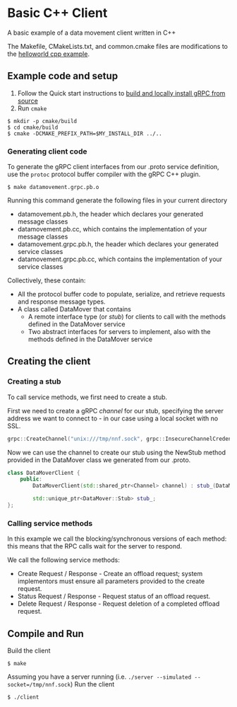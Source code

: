 # Basic C++ Client

A basic example of a data movement client written in C++

The Makefile, CMakeLists.txt, and common.cmake files are modifications to the [helloworld cpp example](https://github.com/grpc/grpc/tree/v1.46.3/examples/cpp/helloworld).

## Example code and setup
1. Follow the Quick start instructions to [build and locally install gRPC from source](https://grpc.io/docs/languages/cpp/quickstart/#install-grpc)
2. Run `cmake`

```
$ mkdir -p cmake/build
$ cd cmake/build
$ cmake -DCMAKE_PREFIX_PATH=$MY_INSTALL_DIR ../..
```
### Generating client code
To generate the gRPC client interfaces from our .proto service definition, use the `protoc` protocol buffer compiler with the gRPC C++ plugin.

```
$ make datamovement.grpc.pb.o
```

Running this command generate the following files in your current directory
- datamovement.pb.h, the header which declares your generated message classes
- datamovement.pb.cc, which contains the implementation of your message classes
- datamovement.grpc.pb.h, the header which declares your generated service classes
- datamovement.grpc.pb.cc, which contains the implementation of your service classes

Collectively, these contain:
- All the protocol buffer code to populate, serialize, and retrieve requests and response message types.
- A class called DataMover that contains
    - A remote interface type (or _stub_) for clients to call with the methods defined in the DataMover service
    - Two abstract interfaces for servers to implement, also with the methods defined in the DataMover service

## Creating the client
### Creating a stub
To call service methods, we first need to create a stub.

First we need to create a gRPC _channel_ for our stub, specifying the server address we want to connect to - in our case using a local socket with no SSL.

```c++
grpc::CreateChannel("unix:///tmp/nnf.sock", grpc::InsecureChannelCredentials()));
```

Now we can use the channel to create our stub using the NewStub method provided in the DataMover class we generated from our .proto.

```c++
class DataMoverClient {
    public:
        DataMoverClient(std::shared_ptr<Channel> channel) : stub_(DataMover::NewStub(channel)) {}

        std::unique_ptr<DataMover::Stub> stub_;
};
```

### Calling service methods
In this example we call the blocking/synchronous versions of each method: this means that the RPC calls wait for the server to respond.

We call the following service methods:
- Create Request / Response - Create an offload request; system implementors must ensure all parameters provided to the create request.
- Status Request / Response - Request status of an offload request.
- Delete Request / Response - Request deletion of a completed offload request.


## Compile and Run
Build the client
```
$ make
```
Assuming you have a server running (i.e. `./server --simulated --socket=/tmp/nnf.sock`) Run the client
```
$ ./client
```
